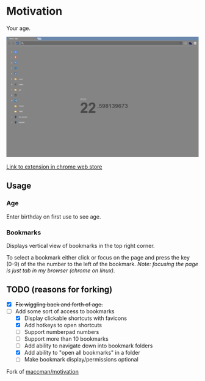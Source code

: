 Motivation
========

Your age.


![](extension/screenshot.png)

[Link to extension in chrome web store](https://chrome.google.com/webstore/detail/motivation-devm33-fork/edaphnidncfdooaldnhdmijjephlbehh)

## Usage

### Age
Enter birthday on first use to see age.

### Bookmarks
Displays vertical view of bookmarks in the top right corner.

To select a bookmark either click or focus on the page and press the key (0-9)
of the the number to the left of the bookmark.
*Note: focusing the page is just tab in my browser (chrome on linux).*


## TODO (reasons for forking)

- [x] ~~Fix wiggling back and forth of age.~~
- [ ] Add some sort of access to bookmarks
    - [x] Display clickable shortcuts with favicons
    - [x] Add hotkeys to open shortcuts
    - [ ] Support numberpad numbers
    - [ ] Support more than 10 bookmarks
    - [ ] Add ability to navigate down into bookmark folders
    - [x] Add ability to "open all bookmarks" in a folder
    - [ ] Make bookmark display/permissions optional

Fork of [maccman/motivation](https://github.com/maccman/motivation)

